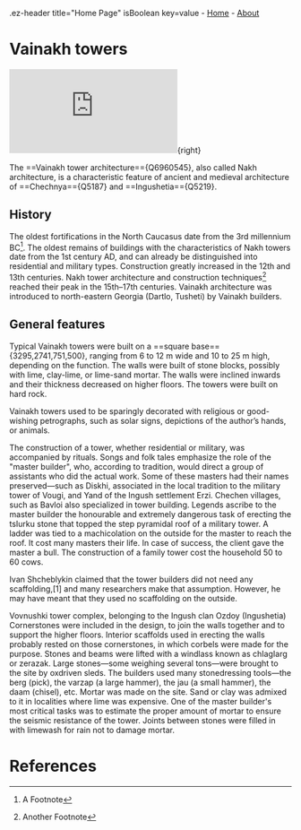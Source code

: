 
.ez-header title="Home Page" isBoolean key=value
    - [Home](/)
    - [About](/about)

# Vainakh towers

![Picture of Ingush tower in the mountains. Ingushetia, Caucasus](https://iiif.juncture-digital.org/wc:Ingushetia,_Russia,_Armkhi,_Ingush_tower.jpg/manifest.json){right}

The ==Vainakh tower architecture=={Q6960545}, also called Nakh architecture, is a characteristic feature of ancient and medieval architecture of ==Chechnya=={Q5187} and ==Ingushetia=={Q5219}.

## History

The oldest fortifications in the North Caucasus date from the 3rd millennium BC[^1]. The oldest remains of buildings with the characteristics of Nakh towers date from the 1st century AD, and can already be distinguished into residential and military types. Construction greatly increased in the 12th and 13th centuries. Nakh tower architecture and construction techniques[^2] reached their peak in the 15th–17th centuries. Vainakh architecture was introduced to north-eastern Georgia (Dartlo, Tusheti) by Vainakh builders.

## General features

Typical Vainakh towers were built on a ==square base=={3295,2741,751,500}, ranging from 6 to 12 m wide and 10 to 25 m high, depending on the function. The walls were built of stone blocks, possibly with lime, clay-lime, or lime-sand mortar. The walls were inclined inwards and their thickness decreased on higher floors. The towers were built on hard rock.

Vainakh towers used to be sparingly decorated with religious or good-wishing petrographs, such as solar signs, depictions of the author’s hands, or animals.

The construction of a tower, whether residential or military, was accompanied by rituals. Songs and folk tales emphasize the role of the "master builder", who, according to tradition, would direct a group of assistants who did the actual work. Some of these masters had their names preserved—such as Diskhi, associated in the local tradition to the military tower of Vougi, and Yand of the Ingush settlement Erzi. Chechen villages, such as Bavloi also specialized in tower building. Legends ascribe to the master builder the honourable and extremely dangerous task of erecting the tsIurku stone that topped the step pyramidal roof of a military tower. A ladder was tied to a machicolation on the outside for the master to reach the roof. It cost many masters their life. In case of success, the client gave the master a bull. The construction of a family tower cost the household 50 to 60 cows.

Ivan Shcheblykin claimed that the tower builders did not need any scaffolding,[1] and many researchers make that assumption. However, he may have meant that they used no scaffolding on the outside.

Vovnushki tower complex, belonging to the Ingush clan Ozdoy (Ingushetia)
Cornerstones were included in the design, to join the walls together and to support the higher floors. Interior scaffolds used in erecting the walls probably rested on those cornerstones, in which corbels were made for the purpose. Stones and beams were lifted with a windlass known as chIagIarg or zerazak. Large stones—some weighing several tons—were brought to the site by oxdriven sleds. The builders used many stonedressing tools—the berg (pick), the varzap (a large hammer), the jau (a small hammer), the daam (chisel), etc. Mortar was made on the site. Sand or clay was admixed to it in localities where lime was expensive. One of the master builder's most critical tasks was to estimate the proper amount of mortar to ensure the seismic resistance of the tower. Joints between stones were filled in with limewash for rain not to damage mortar.

# References

[^1]: A Footnote
[^2]: Another Footnote